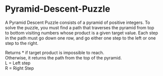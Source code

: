 # Pyramid-Descent-Puzzle
A Pyramid Descent Puzzle consists of a pyramid of positive integers. To solve the puzzle, you must find a path that traverses the pyramid from top to bottom visiting numbers whose product is a given target value. Each step in the path must go down one row, and go either one step to the left or one step to the right.


Returns * if target product is impossible to reach. \
Otherwise, it returns the path from the top of the pyramid. \
L = Left step \
R = Right Step
